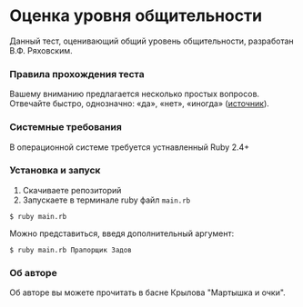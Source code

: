 # Оценка уровня общительности

Данный тест, оценивающий общий уровень общительности, разработан В.Ф. Ряховским.  

### Правила прохождения теста

Вашему вниманию предлагается несколько простых вопросов. Отвечайте быстро, однозначно: «да», «нет», «иногда» ([источник](http://testoteka.narod.ru/mlo/1/07.html)).

### Системные требования

В операционной системе требуется устнавленный Ruby 2.4+

### Установка и запуск

1. Скачиваете репозиторий
2. Запускаете в терминале ruby файл `main.rb`  

```
$ ruby main.rb
```

Можно представиться, введя дополнительный аргумент:

```
$ ruby main.rb Прапорщик Задов
```

### Об авторе
Об авторе вы можете прочитать в басне Крылова "Мартышка и очки".